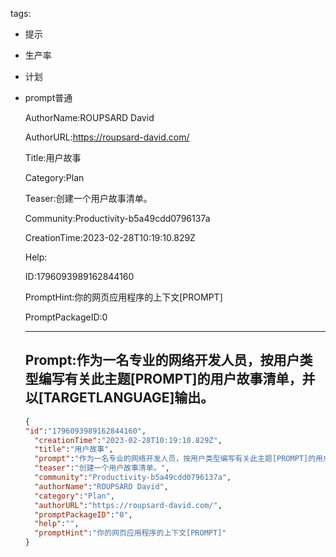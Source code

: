   tags: 
- 提示
- 生产率
- 计划
- prompt普通

  AuthorName:ROUPSARD David

  AuthorURL:https://roupsard-david.com/

  Title:用户故事

  Category:Plan

  Teaser:创建一个用户故事清单。

  Community:Productivity-b5a49cdd0796137a

  CreationTime:2023-02-28T10:19:10.829Z

  Help:

  ID:1796093989162844160

  PromptHint:你的网页应用程序的上下文[PROMPT]

  PromptPackageID:0

  ---

  ## Prompt:作为一名专业的网络开发人员，按用户类型编写有关此主题[PROMPT]的用户故事清单，并以[TARGETLANGUAGE]输出。

  ```json
  {
  "id":"1796093989162844160",
    "creationTime":"2023-02-28T10:19:10.829Z",
    "title":"用户故事",
    "prompt":"作为一名专业的网络开发人员，按用户类型编写有关此主题[PROMPT]的用户故事清单，并以[TARGETLANGUAGE]输出。",
    "teaser":"创建一个用户故事清单。",
    "community":"Productivity-b5a49cdd0796137a",
    "authorName":"ROUPSARD David",
    "category":"Plan",
    "authorURL":"https://roupsard-david.com/",
    "promptPackageID":"0",
    "help":"",
    "promptHint":"你的网页应用程序的上下文[PROMPT]"
  }
  ```
